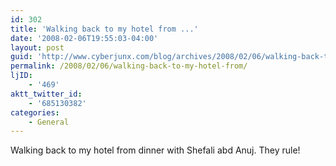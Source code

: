 ```yaml
---
id: 302
title: 'Walking back to my hotel from ...'
date: '2008-02-06T19:55:03-04:00'
layout: post
guid: 'http://www.cyberjunx.com/blog/archives/2008/02/06/walking-back-to-my-hotel-from/'
permalink: /2008/02/06/walking-back-to-my-hotel-from/
ljID:
    - '469'
aktt_twitter_id:
    - '685130382'
categories:
    - General
---
```


Walking back to my hotel from dinner with Shefali abd Anuj. They rule!